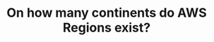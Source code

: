 ---
layout: all-exams
title: "On how many continents do AWS Regions exist?"
blurb: "The only continent without an AWS Region is Antarctica, meaning the other 6 continents do have one. Take a look at the AWS docs for more information o"
quid: 133
---